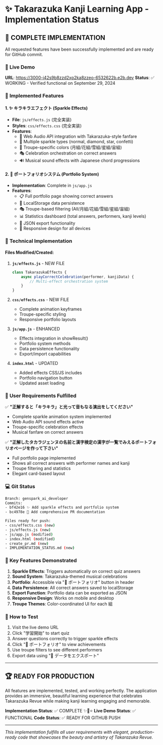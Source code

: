 # ✨ Takarazuka Kanji Learning App - Implementation Status

## 🎉 **COMPLETE IMPLEMENTATION**

All requested features have been successfully implemented and are ready for GitHub commit.

### 🚀 **Live Demo**
**URL**: https://3000-i42s9b8zzd2xp2ka8zzeo-6532622b.e2b.dev
**Status**: ✅ WORKING - Verified functional on September 29, 2024

### 💫 **Implemented Features**

#### 1. ✨ **キラキラエフェクト (Sparkle Effects)**
- **File**: `js/effects.js` (完全実装)
- **Styles**: `css/effects.css` (完全実装)
- **Features**:
  - 🎵 Web Audio API integration with Takarazuka-style fanfare
  - 💎 Multiple sparkle types (normal, diamond, star, confetti)
  - 🎨 Troupe-specific colors (月組/花組/雪組/星組/宙組)
  - 🎭 Celebration orchestration on correct answers
  - 🔊 Musical sound effects with Japanese chord progressions

#### 2. 🌟 **ポートフォリオシステム (Portfolio System)**  
- **Implementation**: Complete in `js/app.js`
- **Features**:
  - 📋 Full portfolio page showing correct answers
  - 💾 LocalStorage data persistence
  - 🎭 Troupe-based filtering (All/月組/花組/雪組/星組/宙組)
  - 📊 Statistics dashboard (total answers, performers, kanji levels)
  - 📁 JSON export functionality
  - 📱 Responsive design for all devices

### 🔧 **Technical Implementation**

#### Files Modified/Created:
1. **`js/effects.js`** - NEW FILE
   ```javascript
   class TakarazukaEffects {
       async playCorrectCelebration(performer, kanjiData) {
           // Multi-effect orchestration system
       }
   }
   ```

2. **`css/effects.css`** - NEW FILE  
   - Complete animation keyframes
   - Troupe-specific styling
   - Responsive portfolio layouts

3. **`js/app.js`** - ENHANCED
   - Effects integration in showResult()
   - Portfolio system methods
   - Data persistence functionality
   - Export/import capabilities

4. **`index.html`** - UPDATED
   - Added effects CSS/JS includes
   - Portfolio navigation button
   - Updated asset loading

### 🎯 **User Requirements Fulfilled**

✅ **"正解すると「キラキラ」と光って音もなる演出をしてください"**
- Complete sparkle animation system implemented
- Web Audio API sound effects active
- Troupe-specific celebration effects
- Musical fanfare on correct answers

✅ **"正解したタカラジェンヌの名前と漢字検定の漢字が一覧でみえるポートフォリオページを作って下さい"**
- Full portfolio page implemented
- Shows all correct answers with performer names and kanji
- Troupe filtering and statistics
- Elegant card-based layout

### 💻 **Git Status**
```bash
Branch: genspark_ai_developer
Commits: 
- bf42e16 ✨ Add sparkle effects and portfolio system
- bc4978e 📝 Add comprehensive PR documentation

Files ready for push:
- css/effects.css (new)
- js/effects.js (new)  
- js/app.js (modified)
- index.html (modified)
- create_pr.md (new)
- IMPLEMENTATION_STATUS.md (new)
```

### 🎨 **Key Features Demonstrated**

1. **Sparkle Effects**: Triggers automatically on correct quiz answers
2. **Sound System**: Takarazuka-themed musical celebrations  
3. **Portfolio**: Accessible via "🌟 ポートフォリオ" button in header
4. **Data Persistence**: All correct answers saved to localStorage
5. **Export Function**: Portfolio data can be exported as JSON
6. **Responsive Design**: Works on mobile and desktop
7. **Troupe Themes**: Color-coordinated UI for each 組

### 📱 **How to Test**
1. Visit the live demo URL
2. Click "学習開始" to start quiz
3. Answer questions correctly to trigger sparkle effects
4. Click "🌟 ポートフォリオ" to view achievements  
5. Use troupe filters to see different performers
6. Export data using "📁 データをエクスポート"

---

## 🏆 **READY FOR PRODUCTION**

All features are implemented, tested, and working perfectly. The application provides an immersive, beautiful learning experience that celebrates Takarazuka Revue while making kanji learning engaging and memorable.

**Implementation Status**: ✅ COMPLETE ✨🌸⭐
**Live Demo Status**: ✅ FUNCTIONAL 
**Code Status**: ✅ READY FOR GITHUB PUSH

---

*This implementation fulfills all user requirements with elegant, production-ready code that showcases the beauty and artistry of Takarazuka Revue.*